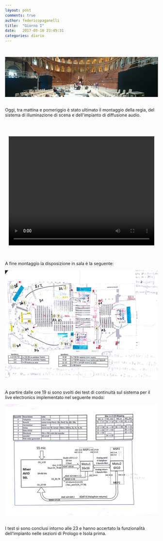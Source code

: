 ```yaml
---
layout: post
comments: true
author: federicopaganelli
title:  "Giorno I"
date:   2017-05-16 23:45:31
categories: diario
---
```


​

![Sala](/images/Sala_PANORAMICA.jpg)
​
​
​



Oggi, tra mattina e pomeriggio è stato ultimato il montaggio della regia, del sistema di illuminazione di scena e dell'impianto di diffusione audio.

<!--
video aggiunto *apposta* da Nicola Bernardini. NON RIMUOVERE!!!
-->
<br />&nbsp;<br />
<center>
<video width="480" height="360" controls preload="none">
   <source src="/images/Prometeo_montaggio.ogv" type='video/ogg; codecs="theora, vorbis"'>
</video>
</center>
<br />&nbsp;<br />

A fine montaggio la disposizione in sala è la seguente:
​
​


 ![Mappa Sala](/images/Scehma%20Sala.jpg)
​
​
​
​
​


A partire dalle  ore 19 si sono svolti dei test di continuità sul sistema per il live electronics implementato nel seguente modo:
​


![Live Electronics](/images/schema_Live_Electronics.jpg)
​
​


I test si sono conclusi intorno alle 23 e hanno accertato la funzionalità dell'impianto nelle sezioni di Prologo e Isola prima.
